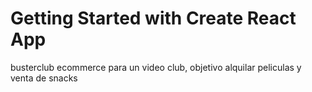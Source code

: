 # Getting Started with Create React App
busterclub
ecommerce para un video club, objetivo alquilar peliculas y venta de snacks


